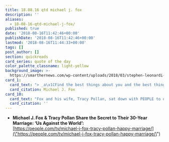 ```yaml
---
title: 18.08.16 qtd michael j. fox
description: ''
aliases:
  - 18-08-16-qtd-michael-j-fox/
published: true
date: '2018-08-16T11:42:46+00:00'
publishDate: '2018-08-16T11:42:46+00:00'
lastmod: '2018-08-16T11:44:33+00:00'
tags: []
post_author: []
section: quickreads
card_series: quote of the day
color_palette_classname: light-yellow
background_image: >-
  https://smarthernews.com/wp-content/uploads/2018/03/stephen-leonardi-369718-unsplash-scaled.jpg
card_1:
  card_text: "> _a\x1CFind the best things about you and the best things about life and celebrate them.a\x1D_\n\nMichael J. Fox"
  card_citation: Michael J. Fox
card_10:
  card_text: "Fox and his wife, Tracy Pollan, sat down with PEOPLE to discuss their 30-year marriage. On the secret to their success, Pollan said a\x1CJust give each other the benefit of the doubt. He assumes Ia\x19m doing the best I can.a\x1D In 1991, Fox was diagnosed with Parkinsona\x19s disease.\n\n[view sources](https://smarthernews.com/18-08-16-qtd-michael-j-fox/)"
  card_citation: ''
---
```

*   **Michael J. Fox & Tracy Pollan Share the Secret to Their 30-Year Marriage: ‘Us Against the World’:**  
    [https://people.com/tv/michael-j-fox-tracy-pollan-happy-marriage/](\"https://people.com/tv/michael-j-fox-tracy-pollan-happy-marriage/\")
